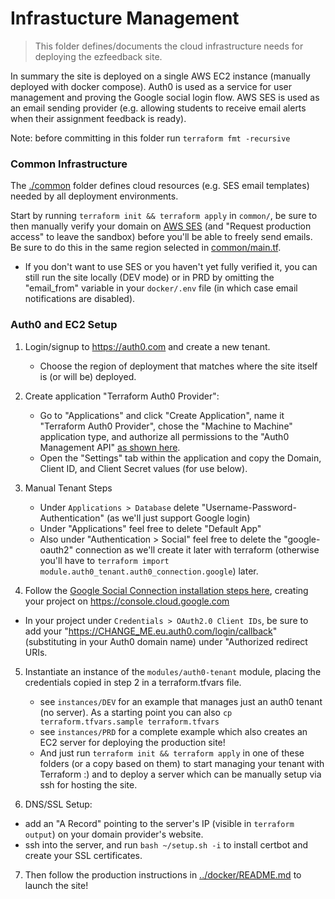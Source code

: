 # Infrastucture Management
> This folder defines/documents the cloud infrastructure needs for deploying the ezfeedback site.

In summary the site is deployed on a single AWS EC2 instance (manually deployed with docker compose).  Auth0 is used as a service for user management and proving the Google social login flow.  AWS SES is used as an email sending provider (e.g. allowing students to receive email alerts when their assignment feedback is ready).

Note: before committing in this folder run `terraform fmt -recursive`

### Common Infrastructure
The [./common](./common) folder defines cloud resources (e.g. SES email templates) needed by all deployment environments.

Start by running `terraform init && terraform apply` in `common/`, be sure to then manually verify your domain on [AWS SES](https://console.aws.amazon.com/ses/home#/homepage) (and "Request production access" to leave the sandbox) before you'll be able to freely send emails.  Be sure to do this in the same region selected in [common/main.tf](./common/main.tf).
* If you don't want to use SES or you haven't yet fully verified it, you can still run the site locally (DEV mode) or in PRD by omitting the "email_from" variable in your `docker/.env` file (in which case email notifications are disabled).

### Auth0 and EC2 Setup

1. Login/signup to https://auth0.com and create a new tenant.
    * Choose the region of deployment that matches where the site itself is (or will be) deployed.

2. Create application "Terraform Auth0 Provider":
    * Go to "Applications" and click "Create Application", name it "Terraform Auth0 Provider", chose the "Machine to Machine" application type, and authorize all permissions to the "Auth0 Management API" [as shown here](https://images.ctfassets.net/23aumh6u8s0i/2YGSCKRVyLL9BLo0HsauE8/8aadf0888bbb6f15491552321e6de9a3/m2m-scope-selection).
    * Open the "Settings" tab within the application and copy the Domain, Client ID, and Client Secret values (for use below).

3. Manual Tenant Steps
    * Under `Applications > Database` delete "Username-Password-Authentication" (as we'll just support Google login)
    * Under "Applications" feel free to delete "Default App"
    * Also under "Authentication > Social" feel free to delete the "google-oauth2" connection as we'll create it later with terraform (otherwise you'll have to `terraform import module.auth0_tenant.auth0_connection.google`) later.

4. Follow the [Google Social Connection installation steps here](https://marketplace.auth0.com/integrations/google-social-connection), creating your project on https://console.cloud.google.com
  * In your project under `Credentials > OAuth2.0 Client IDs`, be sure to add your "https://CHANGE_ME.eu.auth0.com/login/callback" (substituting in your Auth0 domain name) under "Authorized redirect URIs.

5. Instantiate an instance of the `modules/auth0-tenant` module, placing the credentials copied in step 2 in a terraform.tfvars file.
    * see `instances/DEV` for an example that manages just an auth0 tenant (no server).  As a starting point you can also `cp terraform.tfvars.sample terraform.tfvars`
    * see `instances/PRD` for a complete example which also creates an EC2 server for deploying the production site!
    * And just run `terraform init && terraform apply` in one of these folders (or a copy based on them) to start managing your tenant with Terraform :) and to deploy a server which can be manually setup via ssh for hosting the site.

6. DNS/SSL Setup:
  * add an "A Record" pointing to the server's IP (visible in `terraform output`) on your domain provider's website.
  * ssh into the server, and run `bash ~/setup.sh -i` to install certbot and create your SSL certificates.

7. Then follow the production instructions in [../docker/README.md](../docker/README.md) to launch the site!

